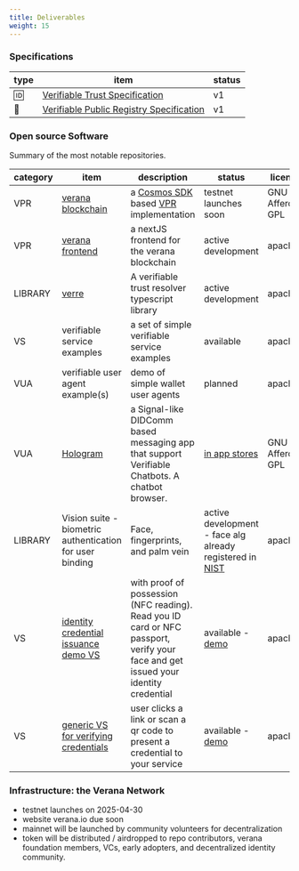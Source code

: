 ```yaml
---
title: Deliverables
weight: 15
---
```

### Specifications

| type | item | status |
|------|--------|------|
| 🆔 | [Verifiable Trust Specification](https://verana-labs.github.io/verifiable-trust-spec/) | v1 |
| 🔗 | [Verifiable Public Registry Specification](https://verana-labs.github.io/verifiable-trust-vpr-spec/) | v1 |

### Open source Software

Summary of the most notable repositories.

| category    | item      | description   | status| license |
|-------------|-----------|---------------|-------|---------|
| VPR | [verana blockchain](https://github.com/verana-labs/verana-blockchain) | a [Cosmos SDK](https://docs.cosmos.network/) based [VPR](https://verana-labs.github.io/verifiable-trust-vpr-spec/)  implementation | testnet launches soon | GNU Affero GPL |
| VPR | [verana frontend](https://github.com/verana-labs/verana-frontend) | a nextJS frontend for the verana blockchain | active development | apache2 |
| LIBRARY | [verre](https://github.com/verana-labs/verre) | A verifiable trust resolver typescript library | active development | apache2 |
| VS | verifiable service examples | a set of simple verifiable service examples| available | apache2 |
| VUA | verifiable user agent example(s) | demo of simple wallet user agents| planned | apache2 |
| VUA | [Hologram](https://github.com/2060-io/hologram-app) | a Signal-like DIDComm based messaging app that support Verifiable Chatbots. A chatbot browser. | [in app stores](https://hologram.zone/) | GNU Affero GPL |
| LIBRARY | Vision suite - biometric authentication for user binding |  Face, fingerprints, and palm vein | active development - face alg already registered in [NIST](https://www.nist.gov/programs-projects/face-technology-evaluations-frtefate)| apache2 |
| VS | [identity credential issuance demo VS](https://github.com/2060-io/unic.id-issuer-dts) | with proof of possession (NFC reading). Read you ID card or NFC passport, verify your face and get issued your identity credential| available - [demo](https://unic-id-issuer.demos.dev.2060.io/invitation) | apache2 |
| VS | [generic VS for verifying credentials](https://github.com/2060-io/generic-verifier) | user clicks a link or scan a qr code to present a credential to your service | available - [demo](https://unic-id-verifier.demos.dev.2060.io/en) | apache2 |

### Infrastructure: the Verana Network

- testnet launches on 2025-04-30
- website verana.io due soon
- mainnet will be launched by community volunteers for decentralization
- token will be distributed / airdropped to repo contributors, verana foundation members, VCs, early adopters, and decentralized identity community.
